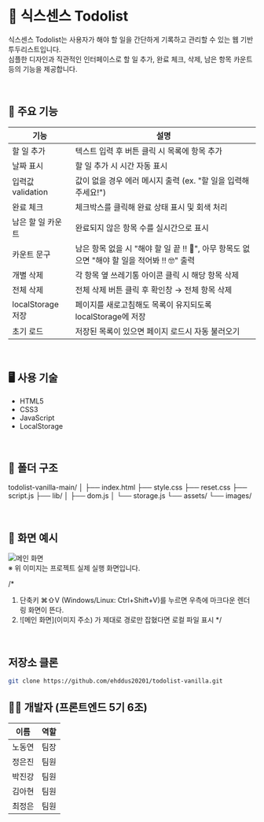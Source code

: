 # 🔮 식스센스 Todolist

식스센스 Todolist는 사용자가 해야 할 일을 간단하게 기록하고 관리할 수 있는 웹 기반 투두리스트입니다.  
심플한 디자인과 직관적인 인터페이스로 할 일 추가, 완료 체크, 삭제, 남은 항목 카운트 등의 기능을 제공합니다.

<br/>

## 🧩 주요 기능

| 기능              | 설명 |
|-------------------|------|
| 할 일 추가        | 텍스트 입력 후 버튼 클릭 시 목록에 항목 추가 |
| 날짜 표시         | 할 일 추가 시 시간 자동 표시 |
| 입력값 validation | 값이 없을 경우 에러 메시지 출력 (ex. "할 일을 입력해주세요!") |
| 완료 체크         | 체크박스를 클릭해 완료 상태 표시 및 회색 처리 |
| 남은 할 일 카운트 | 완료되지 않은 항목 수를 실시간으로 표시 |
| 카운트 문구       | 남은 항목 없을 시 "해야 할 일 끝 !! 🥳", 아무 항목도 없으면 "해야 할 일을 적어봐 !! 🤓" 출력 |
| 개별 삭제         | 각 항목 옆 쓰레기통 아이콘 클릭 시 해당 항목 삭제 |
| 전체 삭제         | 전체 삭제 버튼 클릭 후 확인창 → 전체 항목 삭제 |
| localStorage 저장 | 페이지를 새로고침해도 목록이 유지되도록 localStorage에 저장 |
| 초기 로드         | 저장된 목록이 있으면 페이지 로드시 자동 불러오기 |

<br/>

## 🖥️ 사용 기술

- HTML5
- CSS3
- JavaScript
- LocalStorage

<br/>

## 📁 폴더 구조

todolist-vanilla-main/
│
├── index.html
├── style.css
├── reset.css
├── script.js
├── lib/
│   ├── dom.js
│   └── storage.js
└── assets/
    └── images/

<br/>

## 📸 화면 예시

![메인 화면](./assets/images/이미지테스트.png)  
※ 위 이미지는 프로젝트 실제 실행 화면입니다.

/*
1. 단축키 ⌘⇧V (Windows/Linux: Ctrl+Shift+V)를 누르면 우측에 마크다운 렌더링 화면이 뜬다.
2. ![메인 화면](이미지 주소) 가 제대로 경로만 잡혔다면 로컬 파일 표시
*/

<br/>


## 저장소 클론
```bash
git clone https://github.com/ehddus20201/todolist-vanilla.git
```
## 👨‍💻 개발자 (프론트엔드 5기 6조)

| 이름   | 역할         |
|--------|--------------|
| 노동연 | 팀장         |
| 정은진 | 팀원         |
| 박진강 | 팀원         |
| 김아현 | 팀원         |
| 최정은 | 팀원         |

